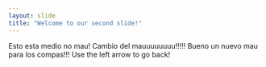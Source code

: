 ```yaml
---
layout: slide
title: "Welcome to our second slide!"
---
```

Esto esta medio no mau!
Cambio del mauuuuuuuu!!!!!
Bueno un nuevo mau para los compas!!!
Use the left arrow to go back!
